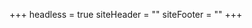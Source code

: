 +++
headless = true
siteHeader = "<style>\n.site-title {\n  color: #6738e8;\n}\n</style>"
siteFooter = ""
+++
